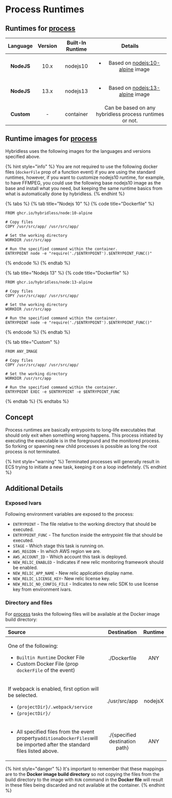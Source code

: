 # Process Runtimes

## Runtimes for [process](../../api-reference/function-reference/function-type-process.md)

<table>
  <thead>
    <tr>
      <th style="text-align:center"><b>Language</b>
      </th>
      <th style="text-align:center"><b>Version</b>
      </th>
      <th style="text-align:center"><b>Built-In Runtime</b>
      </th>
      <th style="text-align:center"><b>Details</b>
      </th>
    </tr>
  </thead>
  <tbody>
    <tr>
      <td style="text-align:center"><b>NodeJS</b>
      </td>
      <td style="text-align:center">10.x</td>
      <td style="text-align:center">nodejs10</td>
      <td style="text-align:center">
        <p></p>
        <ul>
          <li>Based on <a href="https://hub.docker.com/_/node?tab=tags&amp;page=1&amp;name=10-alpine">nodejs:10-alpine</a> image</li>
        </ul>
      </td>
    </tr>
    <tr>
      <td style="text-align:center"><b>NodeJS</b>
      </td>
      <td style="text-align:center">13.x</td>
      <td style="text-align:center">nodejs13</td>
      <td style="text-align:center">
        <p></p>
        <ul>
          <li>Based on <a href="https://hub.docker.com/_/node?tab=tags&amp;page=1&amp;name=13-alpine">nodejs:13-alpine</a> image</li>
        </ul>
      </td>
    </tr>
    <tr>
      <td style="text-align:center"><b>Custom</b>
      </td>
      <td style="text-align:center">-</td>
      <td style="text-align:center">container</td>
      <td style="text-align:center">Can be based on any hybridless process runtimes or not.</td>
    </tr>
  </tbody>
</table>

### 

## Runtime images for [process](../../api-reference/function-reference/function-type-process.md)

Hybridless uses the following images for the languages and versions specified above.

{% hint style="info" %}
You are not required to use the following docker files \(`dockerFile` prop of a function event\) if you are using the standard runtimes, however, if you want to customize nodejs10 runtime, for example, to have FFMPEG, you could use the following base nodejs10 image as the base and install what you need, but keeping the same runtime basics from what is automatically done by hybridless. 
{% endhint %}

{% tabs %}
{% tab title="Nodejs 10" %}
{% code title="Dockerfile" %}
```text
FROM ghcr.io/hybridless/node:10-alpine

# Copy files
COPY /usr/src/app/ /usr/src/app/

# Set the working directory
WORKDIR /usr/src/app

# Run the specified command within the container.
ENTRYPOINT node -e "require('./$ENTRYPOINT').$ENTRYPOINT_FUNC()"
```
{% endcode %}
{% endtab %}

{% tab title="Nodejs 13" %}
{% code title="Dockerfile" %}
```
FROM ghcr.io/hybridless/node:13-alpine

# Copy files
COPY /usr/src/app/ /usr/src/app/

# Set the working directory
WORKDIR /usr/src/app

# Run the specified command within the container.
ENTRYPOINT node -e "require('./$ENTRYPOINT').$ENTRYPOINT_FUNC()"
```
{% endcode %}
{% endtab %}

{% tab title="Custom" %}
```
FROM ANY_IMAGE

# Copy files
COPY /usr/src/app/ /usr/src/app/

# Set the working directory
WORKDIR /usr/src/app

# Run the specified command within the container.
ENTRYPOINT EXEC -e $ENTRYPOINT -e $ENTRYPOINT_FUNC
```
{% endtab %}
{% endtabs %}



## Concept

Process runtimes are basically entrypoints to long-life executables that should only exit when something wrong happens. This process initiated by executing the executable is in the foreground and the monitored process. So forking or spawning new child processes is possible as long the root process is not terminated. 

{% hint style="warning" %}
Terminated processes will generally result in ECS trying to initiate a new task, keeping it on a loop indefinitely.
{% endhint %}



## Additional Details

### Exposed Ivars

Following environment variables are exposed to the process:

* `ENTRYPOINT` - The file relative to the working directory that should be executed. 
* `ENTRYPOINT_FUNC` - The function inside the entrypoint file that should be executed.
* `STAGE` - Which stage this task is running on.
* `AWS_REGION` - In which AWS region we are.
* `AWS_ACCOUNT_ID` - Which account this task is deployed.
* `NEW_RELIC_ENABLED` - Indicates if new relic monitoring framework should be enabled.
* `NEW_RELIC_APP_NAME` - New relic application display name.
* `NEW_RELIC_LICENSE_KEY`- New relic license key.
* `NEW_RELIC_NO_CONFIG_FILE` - Indicates to new relic SDK to use license key from environment ivars.



### Directory and files

For [process](../../api-reference/function-reference/function-type-process.md) tasks the following files will be available at the Docker image build directory:

<table>
  <thead>
    <tr>
      <th style="text-align:left">Source</th>
      <th style="text-align:center">Destination</th>
      <th style="text-align:center">Runtime</th>
    </tr>
  </thead>
  <tbody>
    <tr>
      <td style="text-align:left">
        <p>One of the following:</p>
        <ul>
          <li><code>Builtin Runtime</code> Docker File</li>
          <li>Custom Docker File (prop <code>dockerFile</code> of the event)</li>
        </ul>
      </td>
      <td style="text-align:center">./Dockerfile</td>
      <td style="text-align:center">ANY</td>
    </tr>
    <tr>
      <td style="text-align:left">
        <p></p>
        <p>If webpack is enabled, first option will be selected.</p>
        <ul>
          <li><code>{projectDir}/.webpack/service</code>
          </li>
          <li><code>{projectDir}/</code>
          </li>
        </ul>
      </td>
      <td style="text-align:center">./usr/src/app</td>
      <td style="text-align:center">nodejsX</td>
    </tr>
    <tr>
      <td style="text-align:left">
        <ul>
          <li>All specified files from the event property<code>additionaDockerFiles</code>will
            be imported after the standard files listed above.</li>
        </ul>
      </td>
      <td style="text-align:center">./{specified destination path}</td>
      <td style="text-align:center">ANY</td>
    </tr>
  </tbody>
</table>

{% hint style="danger" %}
It's important to remember that these mappings are to the **Docker image build directory** so not copying the files from the build directory to the image with `RUN`  command in the **Docker file** will result in these files being discarded and not available at the container.
{% endhint %}


